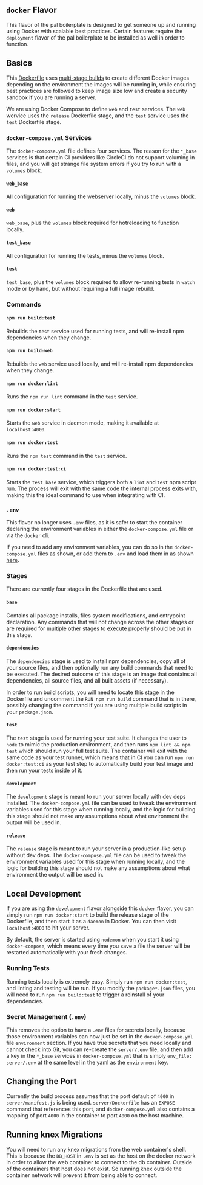## `docker` Flavor
This flavor of the pal boilerplate is designed to get someone up and running
using Docker with scalable best practices. Certain features require the `deployment`
flavor of the pal boilerplate to be installed as well in order to function.

## Basics
This [Dockerfile](./server/Dockerfile) uses
[multi-stage builds](https://docs.docker.com/develop/develop-images/multistage-build/)
to create different Docker images depending on the environment the images will
be running in, while ensuring best practices are followed to keep image size low
and create a security sandbox if you are running a server.

We are using Docker Compose to define `web` and `test` services. The `web` wervice uses
the `release` Dockerfile stage, and the `test` service uses the `test` Dockerfile stage.

### `docker-compose.yml` Services
The `docker-compose.yml` file defines four services. The reason for the `*_base` services
is that certain CI providers like CircleCI do not support voluming in files, and you will
get strange file system errors if you try to run with a `volumes` block.

#### `web_base`
All configuration for running the webserver locally, minus the `volumes` block.

#### `web`
`web_base`, plus the `volumes` block required for hotreloading to function locally.

#### `test_base`
All configuration for running the tests, minus the `volumes` block.

#### `test`
`test_base`, plus the `volumes` block required to allow re-running tests in
`watch` mode or by hand, but without requiring a full image rebuild.

### Commands

#### `npm run build:test`
Rebuilds the `test` service used for running tests, and will re-install npm
dependencies when they change.

#### `npm run build:web`
Rebuilds the `web` service used locally, and will re-install npm dependencies when
they change.

#### `npm run docker:lint`
Runs the `npm run lint` command in the `test` service.

#### `npm run docker:start`
Starts the `web` service in daemon mode, making it available at `localhost:4000`.

#### `npm run docker:test`
Runs the `npm test` command in the `test` service.

#### `npm run docker:test:ci`
Starts the `test_base` service, which triggers both a `lint` and `test` npm script
run. The process will exit with the same code the internal process exits with,
making this the ideal command to use when integrating with CI.

### `.env`
This flavor no longer uses `.env` files, as it is safer to start the container declaring
the environment variables in either the `docker-compose.yml` file or via the `docker` cli.

If you need to add any environment variables, you can do so in the `docker-compose.yml`
files as shown, or add them to `.env` and load them in as shown
[here](https://docs.docker.com/compose/compose-file/#env_file).

### Stages
There are currently four stages in the Dockerfile that are used.

#### `base`
Contains all package installs, files system modifications, and entrypoint declaration.
Any commands that will not change across the other stages or are required for multiple
other stages to execute properly should be put in this stage.

#### `dependencies`
The `dependencies` stage is used to install npm dependencies, copy all of your source
files, and then optionally run any build commands that need to be executed. The desired
outcome of this stage is an image that contains all dependencies, all source files, and
all built assets (if necessary).

In order to run build scripts, you will need to locate this stage in the Dockerfile
and uncomment the `RUN npm run build` command that is in there, possibly changing the
command if you are using multiple build scripts in your `package.json`.

#### `test`
The `test` stage is used for running your test suite. It changes the user to `node`
to mimic the production environment, and then runs `npm lint && npm test` which should
run your full test suite. The container will exit with the same code as your test
runner, which means that in CI you can run `npm run docker:test:ci` as your test step to
automatically build your test image and then run your tests inside of it.

#### `development`
The `development` stage is meant to run your server locally with dev deps installed. The
`docker-compose.yml` file can be used to tweak the environment variables used for
this stage when running locally, and the logic for building this stage should not
make any assumptions about what environment the output will be used in.

#### `release`
The `release` stage is meant to run your server in a production-like setup without dev deps.
The `docker-compose.yml` file can be used to tweak the environment variables used for
this stage when running locally, and the logic for building this stage should not
make any assumptions about what environment the output will be used in.

## Local Development
If you are using the `development` flavor alongside this `docker` flavor, you can simply
run `npm run docker:start` to build the release stage of the Dockerfile, and then start
it as a `daemon` in Docker. You can then visit `localhost:4000` to hit your server.

By default, the server is started using `nodemon` when you start it using
`docker-compose`, which means every time you save a file the server will be restarted
automatically with your fresh changes.

### Running Tests
Running tests locally is extremely easy. Simply run `npm run docker:test`, and linting
and testing will be run. If you modify the `package*.json` files, you will need to run
`npm run build:test` to trigger a reinstall of your dependencies.

### Secret Management (`.env`)
This removes the option to have a `.env` files for secrets locally, because those environment
variables can now just be set in the `docker-compose.yml` file `environment` section. If
you have true secrets that you need locally and cannot check into Git, you can re-create
the `server/.env` file, and then add a key in the `*_base` services in `docker-compose.yml`
that is simply `env_file: server/.env` at the same level in the yaml as the `environment` key.

## Changing the Port
Currently the build process assumes that the port default of `4000` in
`server/manifest.js` is being used. `server/Dockerfile` has an `EXPOSE` command that
references this port, and `docker-compose.yml` also contains a mapping of port `4000`
in the container to port `4000` on the host machine.

## Running knex Migrations
You will need to run any knex migrations from the web container's shell.  This is because the `DB_HOST` in `.env` is set as the host on the docker network in order to allow the web container to connect to the db container.  Outside of the containers that host does not exist.  So running knex outside the container network will prevent it from being able to connect.

